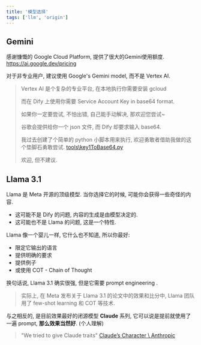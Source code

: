 ```yaml
---
title: '模型选择'
tags: ['llm', 'origin']
---
```


## Gemini

感谢慷慨的 Google Cloud Platform, 提供了很大的Gemini使用额度. <https://ai.google.dev/pricing>

对于非专业用户, 建议使用 Google's Gemini model, 而不是 Vertex AI.

> Vertex AI 是个复杂的专业平台, 在本地执行你需要安装 gcloud
>
> 而在 Dify 上使用你需要 Service Account Key in base64 format.
>
> 如果你一定要尝试, 不怕出错, 自己能手动解决, 那欢迎您尝试~
>
> 谷歌会提供给你一个 json 文件, 而 Dify 却要求输入 base64.
>
> 我过去创建了个简单的 python 小脚本用来执行, 欢迎勇敢者借助我做的这个垫脚石勇敢尝试. [tools\key1ToBase64.py](https://github.com/alterxyz/easy-dify-guide/blob/main/tools/key1ToBase64.py)
>
> 欢迎, 但不建议.

## Llama 3.1

Llama 是 Meta 开源的顶级模型. 当你选择它的时候, 可能你会获得一些奇怪的内容.

- 这可能不是 Dify 的问题, 内容的生成是由模型决定的.
- 这可能也不是 Llama 的问题, 这是一个特性.

Llama 像一个婴儿一样, 它什么也不知道, 所以你最好:

- 限定它输出的语言
- 提供明确的要求
- 提供例子
- 或使用 COT - Chain of Thought

换句话说, Llama 3.1 确实很强, 但是它需要 prompt engineering .

> 实际上, 在 Meta 发布关于 Llama 3.1 的论文中的效果和比分中, Llama 团队用了 few-shot learning 和 COT 等技术.

与之相反的, 是目前效果最好的闭源模型 **Claude** 系列, 它可以说是提前就使用了一遍 prompt, **那么效果当然好**. (个人理解)

> "We tried to give Claude traits" [Claude’s Character \ Anthropic](https://www.anthropic.com/news/claude-character)
